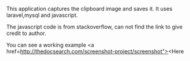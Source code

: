 This application captures the clipboard image and saves it. It uses laravel,mysql and javascript.

The javascript code is from stackoverflow, can not find the link to give credit to author.

You can see a working example <a href=http://thedocsearch.com/screenshot-project/screenshot"><Here</a>


